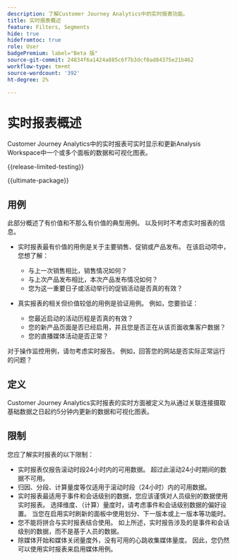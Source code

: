 ```yaml
---
description: 了解Customer Journey Analytics中的实时报表功能。
title: 实时报表概述
feature: Filters, Segments
hide: true
hidefromtoc: true
role: User
badgePremium: label="Beta 版"
source-git-commit: 24834f6a1424a885c6f7b3dcf0ad84375e21b462
workflow-type: tm+mt
source-wordcount: '392'
ht-degree: 2%

---
```



# 实时报表概述

Customer Journey Analytics中的实时报表可实时显示和更新Analysis Workspace中一个或多个面板的数据和可视化图表。

{{release-limited-testing}}

{{ultimate-package}}

## 用例

此部分概述了有价值和不那么有价值的典型用例。 以及何时不考虑实时报表的信息。

* 实时报表最有价值的用例是关于主要销售、促销或产品发布。
在该启动项中，您想了解：

   * 与上一次销售相比，销售情况如何？
   * 与上次产品发布相比，本次产品发布情况如何？
   * 您为这一重要日子或活动举行的促销活动是否真的有效？

* 真实报表的相关但价值较低的用例是验证用例。
例如，您要验证：

   * 您最近启动的活动历程是否真的有效？
   * 您的新产品页面是否已经启用，并且您是否正在从该页面收集客户数据？
   * 您的直播媒体活动是否正常？

对于操作监控用例，请勿考虑实时报告。 例如，回答您的网站是否实际正常运行的问题？


## 定义

Customer Journey Analytics实时报表的实时方面被定义为从通过关联连接摄取基础数据之日起约5分钟内更新的数据和可视化图表。

## 限制

您应了解实时报表的以下限制：

* 实时报表仅报告滚动时段24小时内的可用数据。 超过此滚动24小时期间的数据不可用。
* 归因、分段、计算量度等仅适用于滚动时段（24小时）内的可用数据。
* 实时报表最适用于事件和会话级别的数据，您应该谨慎对人员级别的数据使用实时报表。 <!--Need to explain this a bit better -->选择维度、（计算）量度时，请考虑事件和会话级别数据的偏好设置。 当您在启用实时刷新的面板中使用划分、下一版本或上一版本等功能时。
* 您不能将拼合与实时报表结合使用。 <!-- Do we need to explain this in more detail, why? -->如上所述，实时报告涉及的是事件和会话级别的数据，而不是基于人员的数据。
* 除媒体开始和媒体关闭量度外，没有可用的心跳收集媒体量度。 因此，您仍然可以使用实时报表来启用媒体用例。
